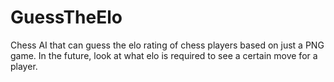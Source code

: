 # GuessTheElo
Chess AI that can guess the elo rating of chess players based on just a PNG game. In the future, look at what elo is required to see a certain move for a player.
